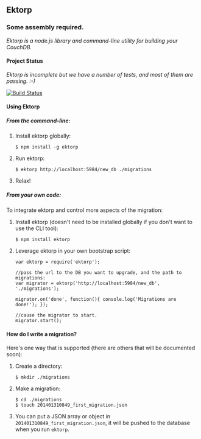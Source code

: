 ## Ektorp
### Some assembly required.

_Ektorp is a node.js library and command-line utility for building your CouchDB._

#### Project Status

_Ektorp is incomplete but we have a number of tests, and most of them are passing. :-)_

[![Build Status](https://travis-ci.org/atheken/ektorp.png?branch=master)](https://travis-ci.org/atheken/ektorp)

#### Using Ektorp

##### From the command-line:

1. Install ektorp globally:

	`$ npm install -g ektorp`

2. Run ektorp:

	`$ ektorp http://localhost:5984/new_db ./migrations`

3. Relax!


##### From your own code:

To integrate ektorp and control more aspects of the migration:

1. Install ektorp (doesn't need to be installed globally if you don't want to use the CLI tool):

	`$ npm install ektorp`

2. Leverage ektorp in your own bootstrap script:

	```
	var ektorp = require('ektorp');

	//pass the url to the DB you want to upgrade, and the path to migrations:
	var migrator = ektorp('http://localhost:5984/new_db', './migrations');

	migrator.on('done', function(){ console.log('Migrations are done!'); });

	//cause the migrator to start.
	migrator.start();
	```

#### How do I write a migration? 

Here's one way that is supported (there are others that will be documented soon):

1. Create a directory: 
	
	`$ mkdir ./migrations`

2. Make a migration: 

	```
	$ cd ./migrations
	$ touch 201401310849_first_migration.json
	```

3. You can put a JSON array or object in `201401310849_first_migration.json`, it will be pushed to the database when you run `ektorp`.
